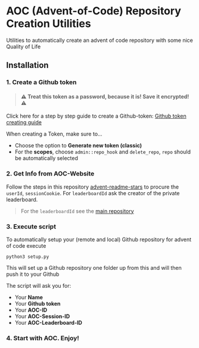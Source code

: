 # AOC (Advent-of-Code) Repository Creation Utilities
Utilities to automatically create an advent of code repository with some nice Quality
of Life

## Installation
### 1. Create a Github token
> #### :warning: Treat this token as a password, because it is! Save it encrypted! :warning:
Click here for a step by step guide to create a Github-token: [Github token creating guide](https://docs.github.com/en/authentication/keeping-your-account-and-data-secure/creating-a-personal-access-token)

When creating a Token, make sure to...

* Choose the option to **Generate new token (classic)**
* For the **scopes**, choose `admin::repo_hook` and `delete_repo`, `repo` should be
  automatically selected

### 2. Get Info from AOC-Website
Follow the steps in this repository [advent-readme-stars](https://github.com/k2bd/advent-readme-stars)
to procure the `userId`, `sessionCookie`. For `leaderboardId` ask the creator of the
private leaderboard.

> For the `leaderboardId` see the [main repository](https://github.com/MBSck/advent-of-code)

### 3. Execute script
To automatically setup your (remote and local) Github repository for advent of code execute
```
python3 setup.py
```
This will set up a Github repository one folder up from this and will then push it to your
Github

The script will ask you for:

* Your **Name**
* Your **Github token**
* Your **AOC-ID**
* Your **AOC-Session-ID**
* Your **AOC-Leaderboard-ID**


### 4. Start with AOC. Enjoy!
